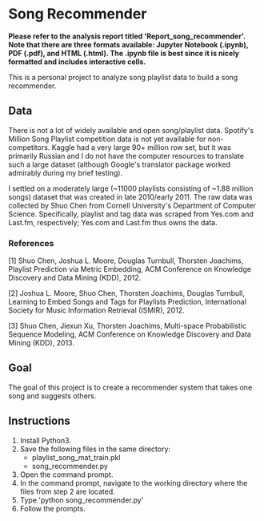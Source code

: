# Song Recommender
**Please refer to the analysis report titled 'Report_song_recommender'. 
Note that there are three formats available: Jupyter Notebook (.ipynb), 
PDF (.pdf), and HTML (.html). The .ipynb file is best since it is
nicely formatted and includes interactive cells.**

This is a personal project to analyze song playlist data to build a song 
recommender.

## Data
There is not a lot of widely available and open song/playlist data. 
Spotify's Million Song Playlist competition data is not yet available
for non-competitors. Kaggle had a very large 90+ million row set, but
it was primarily Russian and I do not have the computer resources to
translate such a large dataset (although Google's translator package
worked admirably during my brief testing).

I settled on a moderately large (~11000 playlists consisting of ~1.88 
million songs) dataset that was created in late 2010/early 2011. The raw 
data was collected by Shuo Chen from Cornell University's Department of 
Computer Science. Specifically, playlist and tag data was scraped from 
Yes.com and Last.fm, respectively; Yes.com and Last.fm thus owns the 
data.

### References
[1] Shuo Chen, Joshua L. Moore, Douglas Turnbull, Thorsten Joachims, 
Playlist Prediction via Metric Embedding, ACM Conference on Knowledge 
Discovery and Data Mining (KDD), 2012.

[2] Joshua L. Moore, Shuo Chen, Thorsten Joachims, Douglas Turnbull, 
Learning to Embed Songs and Tags for Playlists Prediction, International 
Society for Music Information Retrieval (ISMIR), 2012.

[3] Shuo Chen, Jiexun Xu, Thorsten Joachims, Multi-space Probabilistic 
Sequence Modeling, ACM Conference on Knowledge Discovery and Data Mining 
(KDD), 2013.

## Goal
The goal of this project is to create a recommender system that takes 
one song and suggests others.

## Instructions
1. Install Python3.
2. Save the following files in the same directory:
	* playlist_song_mat_train.pkl
	* song_recommender.py
3. Open the command prompt.
4. In the command prompt, navigate to the working directory where the
files from step 2 are located.
5. Type 'python song_recommender.py'
6. Follow the prompts.